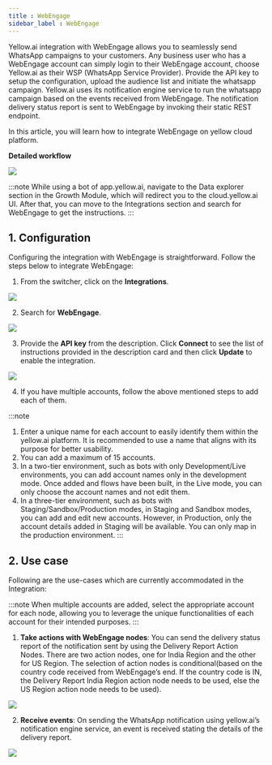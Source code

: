 ```yaml
---
title : WebEngage
sidebar_label : WebEngage
---
```


Yellow.ai integration with WebEngage allows you to seamlessly send WhatsApp campaigns to your customers. Any business user who has a WebEngage account can simply login to their WebEngage account, choose Yellow.ai as their WSP (WhatsApp Service Provider). Provide the API key to setup the configuration, upload the audience list and initiate the whatsapp campaign. 
Yellow.ai uses its notification engine service to run the whatsapp campaign based on the events received from WebEngage. The notification delivery status report is sent to WebEngage by invoking their static REST endpoint.

In this article, you will learn how to integrate WebEngage on yellow cloud platform. 


**Detailed workflow**

![](https://i.imgur.com/WwPMRiq.png)

:::note
While using a bot of app.yellow.ai, navigate to the Data explorer section in the Growth Module, which will redirect you to the cloud.yellow.ai UI. 
After that, you can move to the Integrations section and search for WebEngage to get the instructions.
:::

## 1. Configuration

Configuring the integration with WebEngage is straightforward. Follow the steps below to integrate WebEngage:

1. From the switcher, click on the **Integrations**. 

![](https://i.imgur.com/HeM0vYn.jpg)

2. Search for **WebEngage**.

![](https://i.imgur.com/atOZEPJ.png)

3. Provide the **API key** from the description. Click **Connect** to see the list of instructions provided in the description card and then click **Update** to enable the integration.

![](https://i.imgur.com/jIyp5pO.jpg)

4. If you have multiple accounts, follow the above mentioned steps to add each of them.

:::note
1. Enter a unique name for each account to easily identify them within the yellow.ai platform. It is recommended to use a name that aligns with its purpose for better usability. 
2. You can add a maximum of 15 accounts.
3. In a two-tier environment, such as bots with only Development/Live environments, you can add account names only in the development mode. Once added and flows have been built, in the Live mode, you can only choose the account names and not edit them.
4. In a three-tier environment, such as bots with Staging/Sandbox/Production modes, in Staging and Sandbox modes, you can add and edit new accounts. However, in Production, only the account details added in Staging will be available. You can only map in the production environment.
:::


## 2. Use case

Following are the use-cases which are currently accommodated in the Integration:

:::note
When multiple accounts are added, select the appropriate account for each node, allowing you to leverage the unique functionalities of each account for their intended purposes.
:::

1. **Take actions with WebEngage nodes**: You can send the delivery status report of the notification sent by using the Delivery Report Action Nodes. There are two action nodes, one for India Region and the other for US Region. The selection of action nodes is conditional(based on the country code received from WebEngage’s end. If the country code is IN, the Delivery Report India Region action node needs to be used, else the US Region action node needs to be used).

![](https://i.imgur.com/mQMa9Rf.png)

2. **Receive events**: On sending the WhatsApp notification using yellow.ai’s notification engine service, an event is received stating the details of the delivery report.

![](https://i.imgur.com/pjv3C2I.png)














